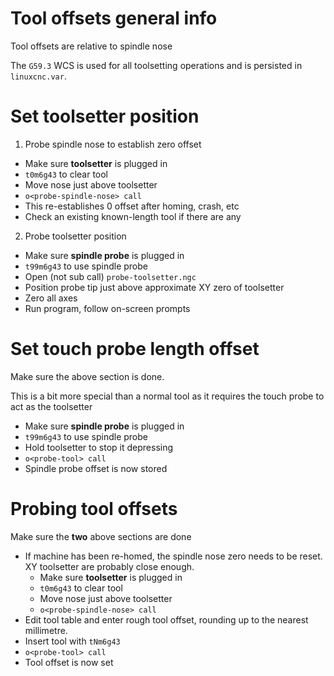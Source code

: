 # Tool offsets general info

Tool offsets are relative to spindle nose

The `G59.3` WCS is used for all toolsetting operations and is persisted in `linuxcnc.var`.

# Set toolsetter position

1. Probe spindle nose to establish zero offset
  - Make sure **toolsetter** is plugged in
  - `t0m6g43` to clear tool
  - Move nose just above toolsetter
  - `o<probe-spindle-nose> call`
  - This re-establishes 0 offset after homing, crash, etc
  - Check an existing known-length tool if there are any
2. Probe toolsetter position
  - Make sure **spindle probe** is plugged in
  - `t99m6g43` to use spindle probe
  - Open (not sub call) `probe-toolsetter.ngc`
  - Position probe tip just above approximate XY zero of toolsetter
  - Zero all axes
  - Run program, follow on-screen prompts

# Set touch probe length offset

Make sure the above section is done.

This is a bit more special than a normal tool as it requires the touch probe to act as the toolsetter

- Make sure **spindle probe** is plugged in
- `t99m6g43` to use spindle probe
- Hold toolsetter to stop it depressing
- `o<probe-tool> call`
- Spindle probe offset is now stored

# Probing tool offsets

Make sure the **two** above sections are done

- If machine has been re-homed, the spindle nose zero needs to be reset. XY toolsetter are probably close enough.
  - Make sure **toolsetter** is plugged in
  - `t0m6g43` to clear tool
  - Move nose just above toolsetter
  - `o<probe-spindle-nose> call`
- Edit tool table and enter rough tool offset, rounding up to the nearest millimetre.
- Insert tool with `tNm6g43`
- `o<probe-tool> call`
- Tool offset is now set
